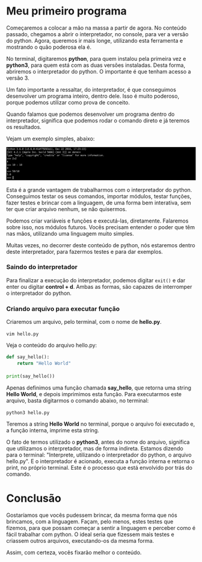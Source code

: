 # Meu primeiro programa

Começaremos a colocar a mão na massa a partir de agora. No conteúdo passado, chegamos a abrir o interpretador, no console, para ver a versão do python. 
Agora, queremos ir mais longe, utilizando esta ferramenta e mostrando o quão poderosa ela é.

No terminal, digitaremos **python**, para quem instalou pela primeira vez e **python3**, para quem está com as duas versões instaladas. 
Desta forma, abriremos o interpretador do python. O importante é que tenham acesso a versão 3.

Um fato importante a ressaltar, do interpretador, é que conseguimos desenvolver um programa inteiro, dentro dele. Isso é muito poderoso, porque podemos utilizar como prova de conceito.

Quando falamos que podemos desenvolver um programa dentro do interpretador, significa que podemos rodar o comando direto e já teremos os resultados. 

Vejam um exemplo simples, abaixo:

![python_sum_result](./images/python_sum_result.png "python_sum_result")

Esta é a grande vantagem de trabalharmos com o interpretador do python. Conseguimos testar os seus comandos, importar módulos, testar funções, fazer testes e brincar com a linguagem, de uma forma bem interativa, sem ter que criar arquivo nenhum, se não quisermos.

Podemos criar variáveis e funções e executá-las, diretamente. Falaremos sobre isso, nos módulos futuros. Vocês precisam entender o poder que têm nas mãos, utilizando uma linguagem muito simples.

Muitas vezes, no decorrer deste conteúdo de python, nós estaremos dentro deste interpretador, para fazermos testes e para dar exemplos.

### Saindo do interpretador

Para finalizar a execução do interpretador, podemos digitar `exit()` e dar enter ou digitar **control + d**. Ambas as formas, são capazes de interromper o interpretador do python.

### Criando arquivo para executar função

Criaremos um arquivo, pelo terminal, com o nome de **hello.py**.

`vim hello.py`

Veja o conteúdo do arquivo hello.py:

```python
def say_hello():
    return "Hello World"

print(say_hello())
```

Apenas definimos uma função chamada **say_hello**, que retorna uma string **Hello World**, e depois imprimimos esta função. Para executarmos este arquivo, basta digitarmos o comando abaixo, no terminal:

`python3 hello.py`

Teremos a string **Hello World** no terminal, porque o arquivo foi executado e, a função interna, imprime esta string.

O fato de termos utilizado o **python3**, antes do nome do arquivo, significa que utilizamos o interpretador, mas de forma indireta. Estamos dizendo para o terminal: "Interprete, utilizando o interpretador do python, o arquivo hello.py". E o interpretador é acionado, executa a função interna e retorna o print, no próprio terminal. 
Este é o processo que está envolvido por trás do comando.

# Conclusão

Gostaríamos que vocês pudessem brincar, da mesma forma que nós brincamos, com a linguagem. Façam, pelo menos, estes testes que fizemos, para que possam começar a sentir a linguagem e perceber como é fácil trabalhar com python. 
O ideal seria que fizessem mais testes e criassem outros arquivos, executando-os da mesma forma.

Assim, com certeza, vocês fixarão melhor o conteúdo.
